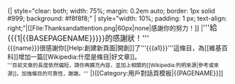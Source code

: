 {| style="clear: both; width: 75%; margin: 0.2em auto; border: 1px solid #999; background: #f8f8f8;"
| style="width: 10%; padding: 1 px; text-align: right;"|[[File:Thanksandattention.png|60px|none|感謝你的努力！]]
|<big>'''給{{{1|{{BASEPAGENAME}}}}}的感謝狀！'''</big><br />{{{name}}}很感謝你[[Help:創建新頁面|開創]]了'''{{{a1}}}'''這條目，為[[維基百科]]增加一篇[[Wikipedia:什麼是條目|好文章]]。<br /><small>'''目前文章的長度依然偏短，請你再擴充內容，並加上相關的[[Wikipedia:列明來源|參考或來源]]，加強條目的可靠性，謝謝。'''</small>
|}<noinclude>[[Category:用戶對話頁模板|{{PAGENAME}}]]</noinclude>